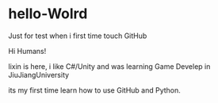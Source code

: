 # hello-Wolrd
Just for test when i first time touch GitHub

Hi Humans!

lixin is here, i like C#/Unity and was learning Game Develep in JiuJiangUniversity

its my first time learn how to use GitHub and  Python.
